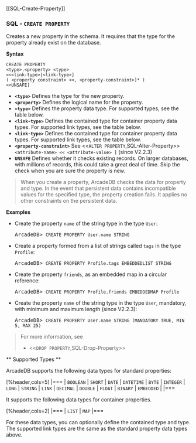 [[SQL-Create-Property]]
### SQL - `CREATE PROPERTY`

Creates a new property in the schema.  It requires that the type for the property already exist on the database.

**Syntax**

```
CREATE PROPERTY 
<type>.<property> <type> 
<<<link-type>|<link-type>] 
( <property constraint> <<, <property-constraint>]* ) 
<<UNSAFE]
```

- **`<type>`** Defines the type for the new property.
- **`<property>`** Defines the logical name for the property.
- **`<type>`** Defines the property data type.  For supported types, see the table below.
- **`<link-type>`** Defines the contained type for container property data types.  For supported link types, see the table below.
- **`<link-type>`** Defines the contained type for container property data types.  For supported link types, see the table below.
- **`<property-constraint>`** See <<`ALTER PROPERTY`,SQL-Alter-Property>> `<attribute-name> << <attribute-value> ]` (since V2.2.3)
- **`UNSAFE`** Defines whether it checks existing records.  On larger databases, with millions of records, this could take a great deal of time.  Skip the check when you are sure the property is new.


>When you create a property, ArcadeDB checks the data for property and type.  In the event that persistent data contains incompatible values for the specified type, the property creation fails.  It applies no other constraints on the persistent data.

**Examples**

- Create the property `name` of the string type in the type `User`:

  <pre>
  ArcadeDB> <code type="lang-sql userinput">CREATE PROPERTY User.name STRING</code>
  </pre>

- Create a property formed from a list of strings called `tags` in the type `Profile`:

  <pre>
  ArcadeDB> <code type="lang-sql userinput">CREATE PROPERTY Profile.tags EMBEDDEDLIST STRING</code>
  </pre>

- Create the property `friends`, as an embedded map in a circular reference:

  <pre>
  ArcadeDB> <code type='lang-sql userinput'>CREATE PROPERTY Profile.friends EMBEDDEDMAP Profile</code>
  </pre>

- Create the property `name` of the string type in the type `User`, mandatory, with minimum and maximum length (since V2.2.3):

  <pre>
  ArcadeDB> <code type="lang-sql userinput">CREATE PROPERTY User.name STRING (MANDATORY TRUE, MIN 5, MAX 25)  </code>
  </pre>



>For more information, see
>
>- <<`DROP PROPERTY`,SQL-Drop-Property>>

** Supported Types **

ArcadeDB supports the following data types for standard properties:

[%header,cols=5]
|===
| `BOOLEAN` | `SHORT` | `DATE` | `DATETIME` | `BYTE`
| `INTEGER` | `LONG` | `STRING` | `LINK` | `DECIMAL` 
| `DOUBLE` | `FLOAT` | `BINARY` | `EMBEDDED` | 
|===

It supports the following data types for container properties.  

[%header,cols=2]
|===
| `LIST` |  `MAP`
|===

For these data types, you can optionally define the contained type and type.  The supported link types are the same as the standard property data types above.


